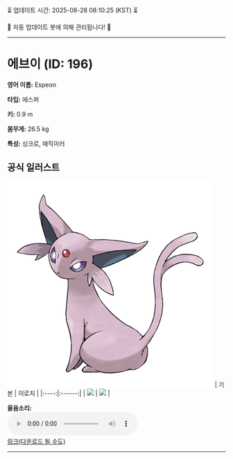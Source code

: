 
⏳ 업데이트 시간: 2025-08-28 08:10:25 (KST) ⏳

🤖 자동 업데이트 봇에 의해 관리됩니다! 🤖

---

# 에브이 (ID: 196)
**영어 이름:** Espeon

**타입:** 에스퍼

**키:** 0.9 m

**몸무게:** 26.5 kg

**특성:** 싱크로, 매직미러

## 공식 일러스트
![](https://raw.githubusercontent.com/PokeAPI/sprites/master/sprites/pokemon/other/official-artwork/196.png)
| 기본 | 이로치 |
|:----:|:------:|
| <img src="http://play.pokemonshowdown.com/sprites/ani/espeon.gif" width="200"> | <img src="http://play.pokemonshowdown.com/sprites/ani-shiny/espeon.gif" width="200"> |

**울음소리:**<br><audio controls src="https://raw.githubusercontent.com/PokeAPI/cries/main/cries/pokemon/latest/196.ogg"></audio><br> [링크(다운로드 될 수도)](https://raw.githubusercontent.com/PokeAPI/cries/main/cries/pokemon/latest/196.ogg)


---
